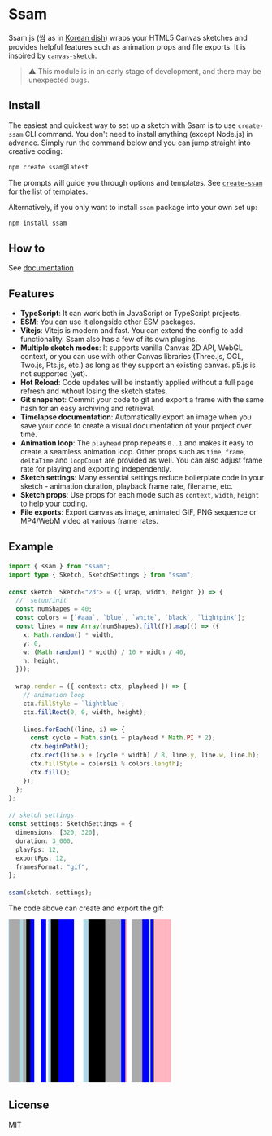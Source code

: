 # Ssam

Ssam.js (쌈 as in [Korean dish](https://en.wikipedia.org/wiki/Ssam)) wraps your HTML5 Canvas sketches and provides helpful features such as animation props and file exports. It is inspired by [`canvas-sketch`](https://github.com/mattdesl/canvas-sketch/).

> ⚠️ This module is in an early stage of development, and there may be unexpected bugs.

## Install

The easiest and quickest way to set up a sketch with Ssam is to use `create-ssam` CLI command. You don't need to install anything (except Node.js) in advance. Simply run the command below and you can jump straight into creative coding:

```sh
npm create ssam@latest
```

The prompts will guide you through options and templates. See [`create-ssam`](https://github.com/cdaein/create-ssam) for the list of templates.

Alternatively, if you only want to install `ssam` package into your own set up:

```sh
npm install ssam
```

## How to

See [documentation](https://github.com/cdaein/ssam/wiki)

## Features

- **TypeScript**: It can work both in JavaScript or TypeScript projects.
- **ESM**: You can use it alongside other ESM packages.
- **Vitejs**: Vitejs is modern and fast. You can extend the config to add functionality. Ssam also has a few of its own plugins.
- **Multiple sketch modes**: It supports vanilla Canvas 2D API, WebGL context, or you can use with other Canvas libraries (Three.js, OGL, Two.js, Pts.js, etc.) as long as they support an existing canvas. p5.js is not supported (yet).
- **Hot Reload**: Code updates will be instantly applied without a full page refresh and wthout losing the sketch states.
- **Git snapshot**: Commit your code to git and export a frame with the same hash for an easy archiving and retrieval.
- **Timelapse documentation**: Automatically export an image when you save your code to create a visual documentation of your project over time.
- **Animation loop**: The `playhead` prop repeats `0..1` and makes it easy to create a seamless animation loop. Other props such as `time`, `frame`, `deltaTime` and `loopCount` are provided as well. You can also adjust frame rate for playing and exporting independently.
- **Sketch settings**: Many essential settings reduce boilerplate code in your sketch - animation duration, playback frame rate, filename, etc.
- **Sketch props**: Use props for each mode such as `context`, `width`, `height` to help your coding.
- **File exports**: Export canvas as image, animated GIF, PNG sequence or MP4/WebM video at various frame rates.

## Example

```typescript
import { ssam } from "ssam";
import type { Sketch, SketchSettings } from "ssam";

const sketch: Sketch<"2d"> = ({ wrap, width, height }) => {
  //  setup/init
  const numShapes = 40;
  const colors = [`#aaa`, `blue`, `white`, `black`, `lightpink`];
  const lines = new Array(numShapes).fill({}).map(() => ({
    x: Math.random() * width,
    y: 0,
    w: (Math.random() * width) / 10 + width / 40,
    h: height,
  }));

  wrap.render = ({ context: ctx, playhead }) => {
    // animation loop
    ctx.fillStyle = `lightblue`;
    ctx.fillRect(0, 0, width, height);

    lines.forEach((line, i) => {
      const cycle = Math.sin(i + playhead * Math.PI * 2);
      ctx.beginPath();
      ctx.rect(line.x + (cycle * width) / 8, line.y, line.w, line.h);
      ctx.fillStyle = colors[i % colors.length];
      ctx.fill();
    });
  };
};

// sketch settings
const settings: SketchSettings = {
  dimensions: [320, 320],
  duration: 3_000,
  playFps: 12,
  exportFps: 12,
  framesFormat: "gif",
};

ssam(sketch, settings);
```

The code above can create and export the gif:

![example gif animation](./docs/example.gif)

## License

MIT
